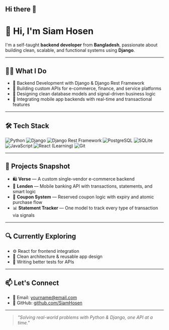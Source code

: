 ## Hi there 👋

# 👋 Hi, I'm Siam Hosen

I'm a self-taught **backend developer** from **Bangladesh**, passionate about building clean, scalable, and functional systems using **Django**.

---

## 🧑‍💻 What I Do

- 🔧 Backend Development with Django & Django Rest Framework
- 🧾 Building custom APIs for e-commerce, finance, and service platforms
- 🎯 Designing clean database models and signal-driven business logic
- 📱 Integrating mobile app backends with real-time and transactional features

---

## 🛠 Tech Stack

![Python](https://img.shields.io/badge/-Python-3776AB?style=flat&logo=python&logoColor=white)
![Django](https://img.shields.io/badge/-Django-092E20?style=flat&logo=django&logoColor=white)
![Django Rest Framework](https://img.shields.io/badge/-DRF-ff1709?style=flat&logo=django&logoColor=white)
![PostgreSQL](https://img.shields.io/badge/-PostgreSQL-336791?style=flat&logo=postgresql&logoColor=white)
![SQLite](https://img.shields.io/badge/-SQLite-003B57?style=flat&logo=sqlite&logoColor=white)
![JavaScript](https://img.shields.io/badge/-JavaScript-F7DF1E?style=flat&logo=javascript&logoColor=black)
![React (Learning)](https://img.shields.io/badge/-React-61DAFB?style=flat&logo=react&logoColor=black)
![Git](https://img.shields.io/badge/-Git-F05032?style=flat&logo=git&logoColor=white)

---

## 📂 Projects Snapshot

- 🛍️ **Verse** — A custom single-vendor e-commerce backend  
- 💸 **Lenden** — Mobile banking API with transactions, statements, and smart logic  
- 🎁 **Coupon System** — Reserved coupon logic with expiry and atomic purchase flow  
- 📊 **Statement Tracker** — One model to track every type of transaction via signals

---

## 🔍 Currently Exploring

- ⚙️ React for frontend integration
- 🧠 Clean architecture & reusable app design
- 🧪 Writing better tests for APIs

---

## 📫 Let's Connect

- 📧 Email: yourname@email.com
- 🐙 GitHub: [github.com/SiamHosen](https://github.com/SiamHosen)

---

> *"Solving real-world problems with Python & Django, one API at a time."*
